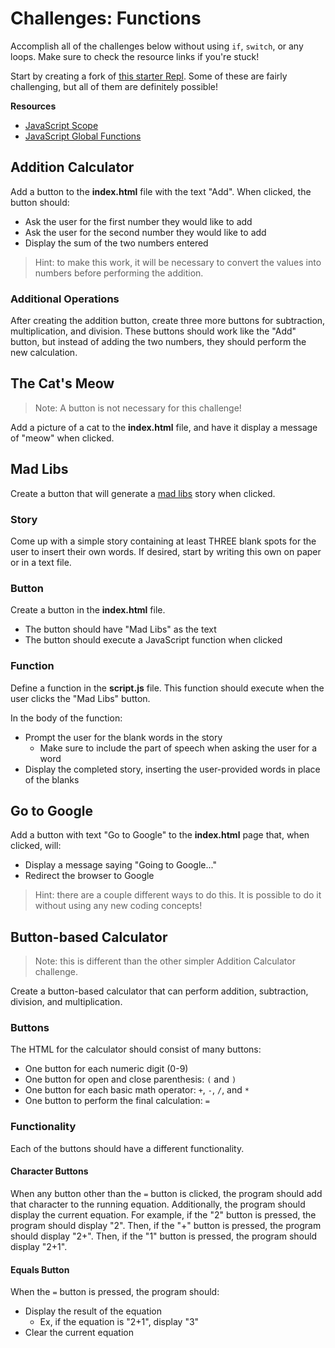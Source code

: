 # Challenges: Functions
Accomplish all of the challenges below without using `if`, `switch`, or any loops. Make sure to check the resource links if you're stuck!

Start by creating a fork of [this starter Repl](https://replit.com/@HylandOutreach/JavaScriptStarter). Some of these are fairly challenging, but all of them are definitely possible!

**Resources**

- [JavaScript Scope](https://www.w3schools.com/js/js_scope.asp)
- [JavaScript Global Functions](https://www.w3schools.com/jsref/jsref_obj_global.asp)

## Addition Calculator
Add a button to the **index.html** file with the text "Add". When clicked, the button should:

- Ask the user for the first number they would like to add
- Ask the user for the second number they would like to add
- Display the sum of the two numbers entered

>Hint: to make this work, it will be necessary to convert the values into numbers before performing the addition.

### Additional Operations
After creating the addition button, create three more buttons for subtraction, multiplication, and division. These buttons should work like the "Add" button, but instead of adding the two numbers, they should perform the new calculation.

## The Cat's Meow
>Note: A button is not necessary for this challenge!

Add a picture of a cat to the **index.html** file, and have it display a message of "meow" when clicked.

## Mad Libs
Create a button that will generate a [mad libs](https://en.wikipedia.org/wiki/Mad_Libs) story when clicked.

### Story
Come up with a simple story containing at least THREE blank spots for the user to insert their own words. If desired, start by writing this own on paper or in a text file.

### Button
Create a button in the **index.html** file.

- The button should have "Mad Libs" as the text
- The button should execute a JavaScript function when clicked

### Function
Define a function in the **script.js** file. This function should execute when the user clicks the "Mad Libs" button.

In the body of the function:

- Prompt the user for the blank words in the story
    - Make sure to include the part of speech when asking the user for a word
- Display the completed story, inserting the user-provided words in place of the blanks

## Go to Google
Add a button with text "Go to Google" to the **index.html** page that, when clicked, will:

- Display a message saying "Going to Google..."
- Redirect the browser to Google

>Hint: there are a couple different ways to do this. It is possible to do it without using any new coding concepts!

## Button-based Calculator
>Note: this is different than the other simpler Addition Calculator challenge.

Create a button-based calculator that can perform addition, subtraction, division, and multiplication.

### Buttons
The HTML for the calculator should consist of many buttons:

- One button for each numeric digit (0-9)
- One button for open and close parenthesis: `(` and `)`
- One button for each basic math operator: `+`, `-`, `/`, and `*`
- One button to perform the final calculation: `=`

### Functionality
Each of the buttons should have a different functionality.

#### Character Buttons
When any button other than the `=` button is clicked, the program should add that character to the running equation. Additionally, the program should display the current equation. For example, if the "2" button is pressed, the program should display "2". Then, if the "+" button is pressed, the program should display "2+". Then, if the "1" button is pressed, the program should display "2+1".

#### Equals Button
When the `=` button is pressed, the program should:
- Display the result of the equation
    - Ex, if the equation is "2+1", display "3"
- Clear the current equation
